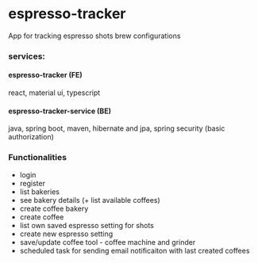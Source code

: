 # espresso-tracker
App for tracking espresso shots brew configurations

### services:
#### espresso-tracker (FE)
react, material ui, typescript
#### espresso-tracker-service (BE)
java, spring boot, maven, hibernate and jpa, spring security (basic authorization)

### Functionalities
- login
- register
- list bakeries
- see bakery details (+ list available coffees)
- create coffee bakery
- create coffee 
- list own saved espresso setting for shots
- create new espresso setting
- save/update coffee tool - coffee machine and grinder
- scheduled task for sending email notificaiton with last created coffees
